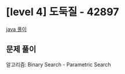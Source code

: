 # [level 4] 도둑질 - 42897

<a href="../../../프로그래머스/4/42891. 무지의 먹방 라이브/무지의 먹방 라이브.java">java 풀이</a>

## 문제 풀이

알고리즘: Binary Search - Parametric Search
